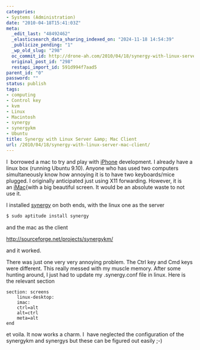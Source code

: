 ```yaml
---
categories:
- Systems (Administration)
date: "2010-04-18T15:41:03Z"
meta:
  _edit_last: "48492462"
  _elasticsearch_data_sharing_indexed_on: "2024-11-18 14:54:39"
  _publicize_pending: "1"
  _wp_old_slug: "298"
  oc_commit_id: http://drone-ah.com/2010/04/18/synergy-with-linux-server-mac-client/1271605270
  original_post_id: "298"
  restapi_import_id: 591d994f7aad5
parent_id: "0"
password: ""
status: publish
tags:
- computing
- Control key
- kvm
- Linux
- Macintosh
- synergy
- synergykm
- Ubuntu
title: Synergy with Linux Server &amp; Mac Client
url: /2010/04/18/synergy-with-linux-server-mac-client/
---
```


I  borrowed a mac to try and play
with [iPhone](http://en.wikipedia.org/wiki/IPhone) development. I already have a
linux box (running Ubuntu 9.10). Anyone who has used two computers
simultaneously know how annoying it is to have two keyboards/mice plugged. I
originally anticipated just using X11 forwarding. However, it is
an [iMac](http://en.wikipedia.org/wiki/IMac){with a big beautiful screen. It
would be an absolute waste to not use it.

I installed [synergy](http://en.wikipedia.org/wiki/Synergy%20%28software%29) on
both ends, with the linux one as the server

```bash
$ sudo aptitude install synergy
```

and the mac as the client

http://sourceforge.net/projects/synergykm/

and it worked.

There was just one very very annoying problem. The Ctrl key and Cmd keys were
different. This really messed with my muscle memory. After some hunting around,
I just had to update my .synergy.conf file in linux. Here is the relevant
section

```
section: screens
    linux-desktop:
    imac:
    ctrl=alt
    alt=ctrl
    meta=alt
end
```

et voila. It now works a charm. I  have neglected the configuration of the
synergykm and synergys but these can be figured out easily ;-)

